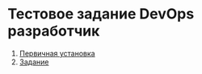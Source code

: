 # Тестовое задание DevOps разработчик

1. [Первичная установка](docs/project_install.md)
1. [Задание](docs/assignment.md)
